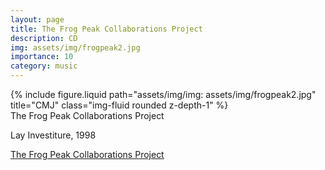 ```yaml
---
layout: page
title: The Frog Peak Collaborations Project
description: CD
img: assets/img/frogpeak2.jpg
importance: 10
category: music
---
```


<div class="row">
    <div class="col-sm mt-3 mt-md-0">
        {% include figure.liquid path="assets/img/img: assets/img/frogpeak2.jpg" title="CMJ" class="img-fluid rounded z-depth-1" %}
    </div>
</div>
<div class="caption">
The Frog Peak Collaborations Project


</div>

Lay Investiture, 1998

[The Frog Peak Collaborations Project](https://www.discogs.com/release/1959274-Various-The-Frog-Peak-Collaborations-Project)
